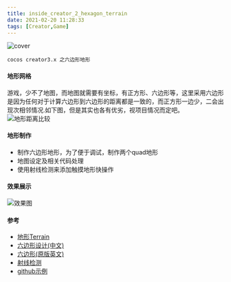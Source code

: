 ```yaml
---
title: inside_creator_2_hexagon_terrain
date: 2021-02-20 11:28:33
tags: [Creator,Game]
---
```

![cover](./3.jpg)
```  
cocos creator3.x 之六边形地形
```
<!-- more -->

#### 地形网格
游戏，少不了地图，而地图就需要有坐标，有正方形、六边形等，这里采用六边形是因为任何对于计算六边形到六边形的距离都是一致的，而正方形一边少，二会出现次相邻情况.如下图，但是其实也各有优劣，视项目情况而定吧。     
![地形距离比较](./1.jpg)  

#### 地形制作  
* 制作六边形地形，为了便于调试，制作两个quad地形
* 地图设定及相关代码处理
* 使用射线检测来添加触摸地形快操作  

#### 效果展示
![效果图](./2.jpg) 
#### 参考
* [地形Terrain](https://docs.cocos.com/creator/3.0/manual/zh/editor/terrain/)
* [六边形设计(中文)](https://indienova.com/indie-game-development/hex-grids-reference/)
* [六边形(原版英文)](https://www.redblobgames.com/grids/hexagons/)  
* [射线检测](https://docs.cocos.com/creator/3.0/manual/zh/physics/physics-raycast.html?h=screenpointtoray)  
* [github示例](https://github.com/tim-punk/inside_creator/tree/master/2_hexagon_terrain)
